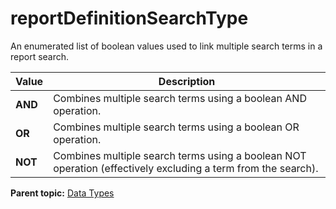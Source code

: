 # reportDefinitionSearchType

An enumerated list of boolean values used to link multiple search terms in a report search.

|Value|Description|
|-----|-----------|
|**AND** |Combines multiple search terms using a boolean AND operation.|
|**OR** |Combines multiple search terms using a boolean OR operation.|
|**NOT** |Combines multiple search terms using a boolean NOT operation \(effectively excluding a term from the search\).|

**Parent topic:** [Data Types](../data_types/c_data_types.md)

